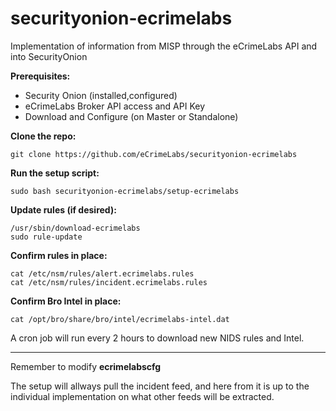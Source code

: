# securityonion-ecrimelabs
Implementation of information from MISP through the eCrimeLabs API and into SecurityOnion

**Prerequisites:**

- Security Onion (installed,configured)
- eCrimeLabs Broker API access and API Key
- Download and Configure (on Master or Standalone)

**Clone the repo:**
```
git clone https://github.com/eCrimeLabs/securityonion-ecrimelabs
```

**Run the setup script:**
```
sudo bash securityonion-ecrimelabs/setup-ecrimelabs
```

**Update rules (if desired):**
```
/usr/sbin/download-ecrimelabs
sudo rule-update
```

**Confirm rules in place:**
```
cat /etc/nsm/rules/alert.ecrimelabs.rules
cat /etc/nsm/rules/incident.ecrimelabs.rules
```

**Confirm Bro Intel in place:**
```
cat /opt/bro/share/bro/intel/ecrimelabs-intel.dat
```

A cron job will run every 2 hours to download new NIDS rules and Intel.

------

Remember to modify **ecrimelabscfg**

The setup will allways pull the incident feed, and here from it is up to the individual
implementation on what other feeds will be extracted.
